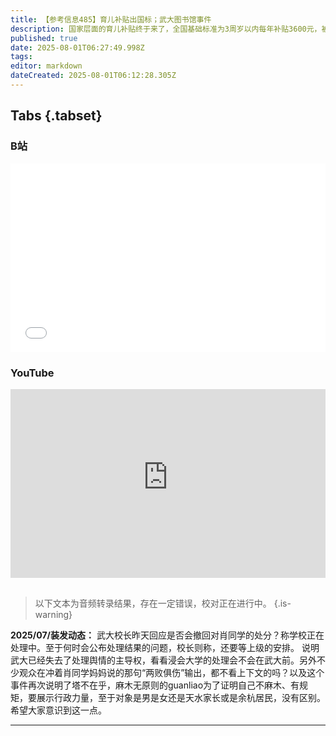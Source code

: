 ```yaml
---
title: 【参考信息485】育儿补贴出国标；武大图书馆事件
description: 国家层面的育儿补贴终于来了，全国基础标准为3周岁以内每年补贴3600元，被定性为新中国成立以来首次大范围、普惠式、直接性向群众发放的民生保障现金补贴；免费学前教育也要来了。反内卷的风从行业刮向地方政府，中央拟规定政府投资基金不以招商引资为目的，不得相补贴产能过剩领域。北方多省暴雨灾害，弱势群体在极端天气下更脆弱，北京44人因灾死亡，密云一家养老院就占了31人。梳理武汉大学图书馆姓骚扰不实指控事件。
published: true
date: 2025-08-01T06:27:49.998Z
tags: 
editor: markdown
dateCreated: 2025-08-01T06:12:28.305Z
---
```


## Tabs {.tabset}
### B站
<div style="position: relative; padding: 30% 45%;">
<iframe style="position: absolute; width: 100%; height: 100%; left: 0; top: 0;" src="//player.bilibili.com/player.html?&bvid=BV1MTb2zKEuo&page=1&as_wide=1&high_quality=1&danmaku=1&autoplay=0" scrolling="no" border="0" frameborder="no" framespacing="0" allowfullscreen="true"></iframe>
</div>

### YouTube
<div style="position: relative; padding: 30% 45%;">
<iframe style="position: absolute; top: 0; left: 0; width: 100%; height: 100%;" src="https://www.youtube-nocookie.com/embed/YouTubeVID" title="YouTube video player" frameborder="0" allow="accelerometer; autoplay; clipboard-write; encrypted-media; gyroscope; picture-in-picture" allowfullscreen></iframe>
</div>

## 

> 以下文本为音频转录结果，存在一定错误，校对正在进行中。
{.is-warning}

**2025/07/装发动态：** 武大校长昨天回应是否会撤回对肖同学的处分？称学校正在处理中。至于何时会公布处理结果的问题，校长则称，还要等上级的安排。 说明武大已经失去了处理舆情的主导权，看看浸会大学的处理会不会在武大前。另外不少观众在冲着肖同学妈妈说的那句“两败俱伤”输出，都不看上下文的吗？以及这个事件再次说明了塔不在乎，麻木无原则的guanliao为了证明自己不麻木、有规矩，要展示行政力量，至于对象是男是女还是天水家长或是余杭居民，没有区别。希望大家意识到这一点。


---
